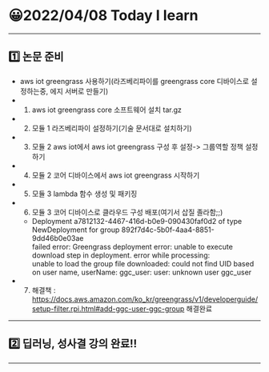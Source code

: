 # 😀2022/04/08 Today I learn
-------------------------
## 1️⃣ 논문 준비
   * aws iot greengrass 사용하기(라즈베리파이를 greengrass core 디바이스로 설정하는중, 에지 서버로 만들기) 
   * 1. aws iot greengrass core 소프트웨어 설치 tar.gz
   * 2. 모듈 1 라즈베리파이 설정하기(기술 문서대로 설치하기)
   * 3. 모듈 2 aws iot에서 aws iot greengrass 구성 후 설정-> 그룹역할 정책 설정하기
   * 4. 모듈 2 코어 디바이스에서 aws iot greengrass 시작하기 
   * 5. 모듈 3 lambda 함수 생성 및 패키징
   * 6. 모듈 3 코어 디바이스로 클라우드 구성 배포(여기서 삽질 졸라함;;)
     * Deployment a7812132-4467-416d-b0e9-090430faf0d2 of type NewDeployment for group 892f7d4c-5b0f-4aa4-8851-9dd46b0e03ae<br/>
       failed error: Greengrass deployment error: unable to execute download step in deployment. error while processing: <br/>
       unable to load the group file downloaded: could not find UID based on user name, userName: ggc_user: user: unknown user ggc_user
   * 7. 해결책 : https://docs.aws.amazon.com/ko_kr/greengrass/v1/developerguide/setup-filter.rpi.html#add-ggc-user-ggc-group 해결완료
------------------------
## 2️⃣ 딥러닝, 성사결 강의 완료!!
----------------------------
